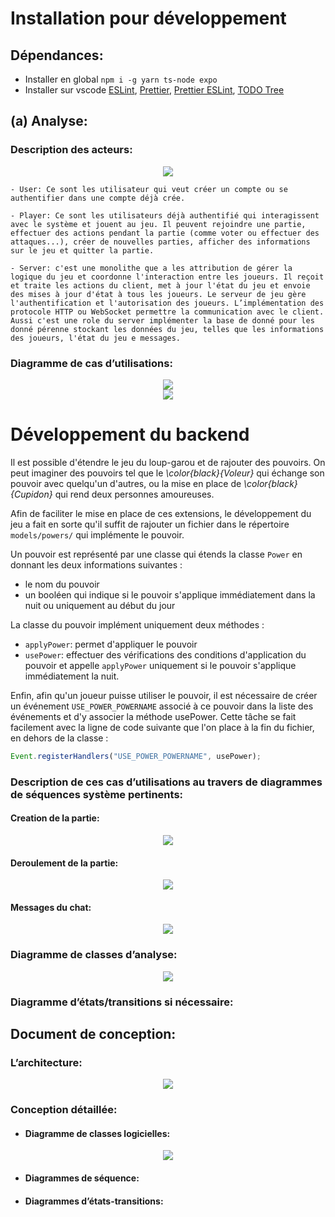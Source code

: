 # Installation pour développement

## Dépendances: 

- Installer en global `npm i -g yarn ts-node expo`
- Installer sur vscode [ESLint](https://marketplace.visualstudio.com/items?itemName=dbaeumer.vscode-eslint), [Prettier](https://marketplace.visualstudio.com/items?itemName=esbenp.prettier-vscode), [Prettier ESLint](https://marketplace.visualstudio.com/items?itemName=rvest.vs-code-prettier-eslint), [TODO Tree](https://marketplace.visualstudio.com/items?itemName=Gruntfuggly.todo-tree)


## (a) Analyse:

### Description des acteurs:
    
<center>
    <img src="documentation/global/out/acteurs.png">
</center>

    - User: Ce sont les utilisateur qui veut créer un compte ou se authentifier dans une compte déjà crée.
    
    - Player: Ce sont les utilisateurs déjà authentifié qui interagissent avec le système et jouent au jeu. Il peuvent rejoindre une partie, effectuer des actions pendant la partie (comme voter ou effectuer des attaques...), créer de nouvelles parties, afficher des informations sur le jeu et quitter la partie.

    - Server: c'est une monolithe que a les attribution de gérer la logique du jeu et coordonne l'interaction entre les joueurs. Il reçoit et traite les actions du client, met à jour l'état du jeu et envoie des mises à jour d'état à tous les joueurs. Le serveur de jeu gère l'authentification et l'autorisation des joueurs. L’implémentation des protocole HTTP ou WebSocket permettre la communication avec le client. Aussi c'est une role du server implémenter la base de donné pour les donné pérenne stockant les données du jeu, telles que les informations des joueurs, l'état du jeu e messages.

### Diagramme de cas d’utilisations:

<center>
    <img src="documentation/client/out/use_case.png">
</center>

<center>
    <img src="documentation/server/out/use_case.png">
</center>

# Développement du backend

Il est possible d'étendre le jeu du loup-garou et de rajouter des pouvoirs. On peut imaginer des pouvoirs tel que le *\color{black}{Voleur}* qui échange son pouvoir avec quelqu'un d'autres, ou la mise en place de *\color{black}{Cupidon}* qui rend deux personnes amoureuses.  
  
Afin de faciliter le mise en place de ces extensions, le développement du jeu a fait en sorte qu'il suffit de rajouter un fichier dans le répertoire `models/powers/` qui implémente le pouvoir.  
  
Un pouvoir est représenté par une classe qui étends la classe `Power` en donnant les deux informations suivantes :

- le nom du pouvoir
- un booléen qui indique si le pouvoir s'applique immédiatement dans la nuit ou uniquement au début du jour

La classe du pouvoir implément uniquement deux méthodes :

- `applyPower`: permet d'appliquer le pouvoir
- `usePower`: effectuer des vérifications des conditions d'application du pouvoir et appelle `applyPower` uniquement si le pouvoir s'applique immédiatement la nuit.

Enfin, afin qu'un joueur puisse utiliser le pouvoir, il est nécessaire de créer un événement `USE_POWER_POWERNAME` associé à ce pouvoir dans la liste des événements et d'y associer la méthode usePower. Cette tâche se fait facilement avec la ligne de code suivante que l'on place à la fin du fichier, en dehors de la classe :

```ts
Event.registerHandlers("USE_POWER_POWERNAME", usePower);
```


### Description de ces cas d’utilisations au travers de diagrammes de séquences système pertinents:

#### Creation de la partie:

<center>
    <img src="documentation/global/out/sequence_analyse_creation_partie.png">
</center>

#### Deroulement de la partie:

<center>
    <img src="documentation/global/out/sequence_analyse_deroulement_partie.png">
</center>

#### Messages du chat:

<center>
    <img src="documentation/global/out/sequence_analyse_message_chat.png">
</center>

### Diagramme de classes d’analyse:

<center>
    <img src="documentation/server/out/diagramme_de_classes_analyse.png">
</center>

### Diagramme d’états/transitions si nécessaire:

## Document de conception:

### L’architecture:

<center>
    <img src="documentation/global/out/mvc.png">
</center>



### Conception détaillée:

- #### Diagramme de classes logicielles:

<center>
    <img src="documentation/server/out/classe_models.png">
</center>

- #### Diagrammes de séquence:

- #### Diagrammes d’états-transitions: